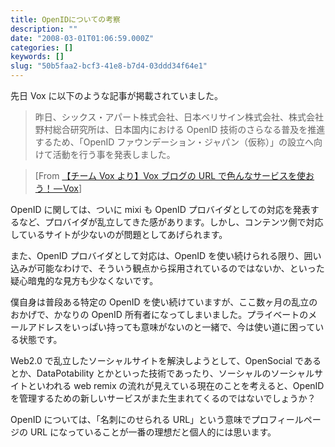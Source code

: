 ```yaml
---
title: OpenIDについての考察
description: ""
date: "2008-03-01T01:06:59.000Z"
categories: []
keywords: []
slug: "50b5faa2-bcf3-41e8-b7d4-03ddd34f64e1"
---
```


先日 Vox に以下のような記事が掲載されていました。

> 昨日、シックス・アパート株式会社、日本ベリサイン株式会社、株式会社野村総合研究所は、日本国内における OpenID 技術のさらなる普及を推進するため、「OpenID ファウンデーション・ジャパン（仮称）」の設立へ向けて活動を行う事を発表しました。

> \[From [【チーム Vox より】Vox ブログの URL で色んなサービスを使おう！ — Vox](http://team-jp.vox.com/library/post/%E3%83%81%E3%83%BC%E3%83%A0vox%E3%82%88%E3%82%8Avox%E3%83%96%E3%83%AD%E3%82%B0%E3%81%AEurl%E3%81%A7%E8%89%B2%E3%82%93%E3%81%AA%E3%82%B5%E3%83%BC%E3%83%93%E3%82%B9%E3%82%92%E4%BD%BF%E3%81%8A%E3%81%86.html)\]

OpenID に関しては、ついに mixi も OpenID プロバイダとしての対応を発表するなど、プロバイダが乱立してきた感があります。しかし、コンテンツ側で対応しているサイトが少ないのが問題としてあげられます。

また、OpenID プロバイダとして対応は、OpenID を使い続けられる限り、囲い込みが可能なわけで、そういう観点から採用されているのではないか、といった疑心暗鬼的な見方も少なくないです。

僕自身は普段ある特定の OpenID を使い続けていますが、ここ数ヶ月の乱立のおかげで、かなりの OpenID 所有者になってしまいました。プライベートのメールアドレスをいっぱい持っても意味がないのと一緒で、今は使い道に困っている状態です。

Web2.0 で乱立したソーシャルサイトを解決しようとして、OpenSocial であるとか、DataPotability とかといった技術であったり、ソーシャルのソーシャルサイトといわれる web remix の流れが見えている現在のことを考えると、OpenID を管理するための新しいサービスがまた生まれてくるのではないでしょうか？

OpenID については、「名刺にのせられる URL」という意味でプロフィールページの URL になっていることが一番の理想だと個人的には思います。
